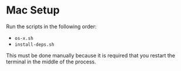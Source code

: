 # Mac Setup

Run the scripts in the following order:

* `os-x.sh`
* `install-deps.sh`

This must be done manually because it is required that you restart the terminal in the middle of the process.
